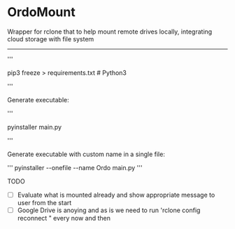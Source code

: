 # OrdoMount

Wrapper for rclone that to help mount remote drives locally, integrating cloud storage with file system

---

'''

pip3 freeze > requirements.txt  # Python3

'''

Generate executable:

'''

pyinstaller main.py

'''

Generate executable with custom name in a single file:

'''
pyinstaller --onefile --name Ordo main.py
'''


TODO

- [ ] Evaluate what is mounted already and show appropriate message to user from the start
- [ ] Google Drive is anoying and as is we need to run 'rclone config reconnect <current drive>" every now and then